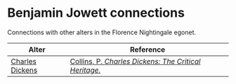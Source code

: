# Benjamin Jowett connections
Connections with other alters in the Florence Nightingale egonet.

| Alter  | Reference|
| ------------- |------------- |
| [Charles Dickens](https://github.com/altealo/CharlesDickens/blob/master/README.md)|[Collins, P. *Charles Dickens: The Critical Heritage.*](https://books.google.co.uk/books?id=72brNWKa088C&pg=PT472&lpg=PT472&dq=benjamin+jowett+queen+victoria&source=bl&ots=gxfT25b-kT&sig=ACfU3U2hS2i1rAIUwLcKoaKtS8aC7b5DXA&hl=en&sa=X&ved=2ahUKEwiwiJXYsNHlAhV_URUIHY5OCjA4FBDoATAAegQICBAB#v=onepage&q=benjamin%20jowett%20queen%20victoria&f=false)|

